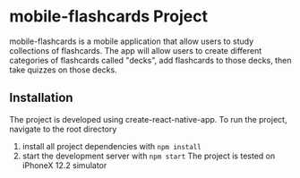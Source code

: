 # mobile-flashcards Project

mobile-flashcards is a mobile application that allow users to study collections of flashcards. 
The app will allow users to create different categories of flashcards called "decks", add flashcards to those decks, 
then take quizzes on those decks.

## Installation

The project is developed using create-react-native-app.
To run the project, navigate to the root directory

1. install all project dependencies with `npm install`
2. start the development server with `npm start`
The project is tested on iPhoneX 12.2 simulator
